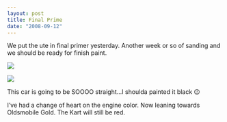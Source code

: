```yaml
---
layout: post
title: Final Prime
date: "2008-09-12"
---
```


We put the ute in final primer yesterday. Another week or so of sanding and we should be ready for finish paint.

![](/images/pop/Kart_Hauler_Blog/18-manifold_046.jpg)

![](/images/pop/Kart_Hauler_Blog/18-manifold_048.jpg)

This car is going to be SOOOO straight…I shoulda painted it black 😉

I’ve had a change of heart on the engine color. Now leaning towards Oldsmobile Gold. The Kart will still be red.  
